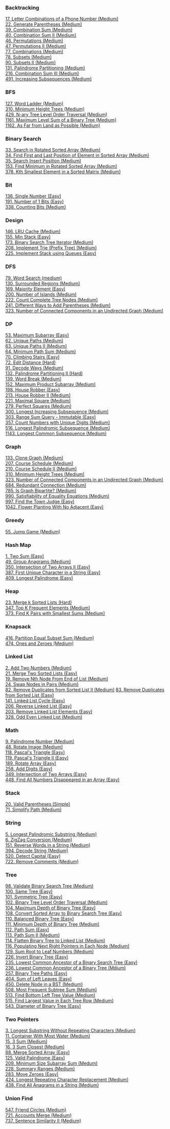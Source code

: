 ### Backtracking
[17. Letter Combinations of a Phone Number (Medium)](./1-100/17_Letter_Combinations_of_a_Phone_Number.md)<br />
[22. Generate Parentheses (Medium)](./1-100/22_Generate_Parentheses.md)<br />
[39. Combination Sum (Medium)](./1-100/39_Combination_Sum.md)<br />
[40. Combination Sum II (Medium)](./1-100/40_Combination_Sum_II.md)<br />
[46. Permutations (Medium)](./1-100/46_Permutations.md)<br />
[47. Permutations II (Medium)](./1-100/47_Permutations_II.md)<br />
[77. Combinations (Medium)](./1-100/77_Combinations.md)<br />
[78. Subsets (Medium)](./1-100/78_Subsets.md)<br />
[90. Subsets II (Medium)](./1-100/90_Subsets_II.md)<br />
[131. Palindrome Partitioning (Medium)](./101-200/131_Palindrome_Partitioning.md)<br />
[216. Combination Sum III (Medium)](./201-300/216_Combination_Sum_III.md)<br />
[491. Increasing Subsequences (Medium)](./401-500/491_Increasing_Subsequences.md)<br />

### BFS
[127. Word Ladder (Medium)](./101-200/127_Word_Ladder.md)<br />
[310. Minimum Height Trees (Medium)](./301-400/310_Minimum_Height_Trees.md)<br />
[429. N-ary Tree Level Order Traversal (Medium)](./401-500/429_N-ary_Tree_Level_Order_Traversal.md)<br />
[1161. Maximum Level Sum of a Binary Tree (Medium)](./1101-1200/1161_Maximum_Level_Sum_of_a_Binary_Tree.md)<br />
[1162. As Far from Land as Possible (Medium)](./1101-1200/1162_As_Far_from_Land_as_Possible.md)

### Binary Search
[33. Search in Rotated Sorted Array (Medium)](./1-100/33_Search_in_Rotated_Sorted_Array.md)<br />
[34. Find First and Last Position of Element in Sorted Array (Medium)](./1-100/34_Find_First_and_Last_Position_of_Element_in_Sorted_Array.md)<br />
[35. Search Insert Position (Medium)](./1-100/35_Search_Insert_Position.md)<br />
[153. Find Minimum in Rotated Sorted Array (Medium)](./101-200/153_Find_Minimum_in_Rotated_Sorted_Array.md)<br />
[378. Kth Smallest Element in a Sorted Matrix (Medium)](./301-400/378_Kth_Smallest_Element_in_a_Sorted_Matrix.md)<br />

### Bit
[136. Single Number (Easy)](./101-200/136_Single_Number.md)<br />
[191. Number of 1 Bits (Easy)](./101-200/191_Number_of_1_Bits.md)<br />
[338. Counting Bits (Medium)](./301-400/338_Counting_Bits.md)<br />

### Design
[146. LRU Cache (Medium)](./101-200/146_LRU_Cache.md)<br />
[155. Min Stack (Easy)](./101-200/155_Min_Stack.md)<br />
[173. Binary Search Tree Iterator (Medium)](./101-200/173_Binary_Search_Tree_Iterator.md)<br />
[208. Implement Trie (Prefix Tree) (Medium)](./201-300/208_Implement_Trie.md)<br />
[225. Implement Stack using Queues (Easy)](./201-300/225_Implement_Stack_using_Queues.md)<br />

### DFS
[79. Word Search (medium)](./1-100/79_Word_Search.md)<br />
[130. Surrounded Regions (Medium)](./101-200/130_Surrounded_Regions.md)<br />
[169. Majority Element (Easy)](./101-200/169_Majority_Element.md)<br />
[200. Number of Islands (Medium)](./101-200/200_Number_of_Islands.md)<br />
[222. Count Complete Tree Nodes (Medium)](./201-300/222_Count_Complete_Tree_Nodes.md)<br />
[241. Different Ways to Add Parentheses (Medium)](./201-300/241_Different_Ways_to_Add_Parentheses.md)<br />
[323. Number of Connected Components in an Undirected Graph (Medium)](301-400/323_Number_of_Connected_Components_in_an_Undirected_Graph.md)<br />

### DP
[53. Maximum Subarray (Easy)](./1-100/53_Maximum_Subarray.md)<br />
[62. Unique Paths (Medium)](./1-100/62_Unique_Paths.md)<br />
[63. Unique Paths II (Medium)](./1-100/63_Unique_Paths_II.md)<br />
[64. Minimum Path Sum (Medium)](./1-100/64_Minimum_Path_Sum.md)<br />
[70. Climbing Stairs (Easy)](./1-100/70_Climbing_Stairs.md)<br />
[72. Edit Distance (Hard)](./1-100/72_Edit_Distance.md)<br />
[91. Decode Ways (Medium)](./1-100/91_Decode_Ways.md)<br />
[132. Palindrome Partitioning II (Hard)](./101-200/132_Palindrome_Partitioning_II.md)<br />
[139. Word Break (Medium)](./101-200/139_Word_Break.md)<br />
[152. Maximum Product Subarray (Medium)](./101-200/152_Maximum_Product_Subarray.md)<br />
[198. House Robber (Easy)](./101-200/198_House_Robber.md)<br />
[213. House Robber II (Medium)](./201-300/213_House_Robber_II.md)<br />
[221. Maximal Square (Medium)](./201-300/221_Maximal_Square.md)<br />
[279. Perfect Squares (Medium)](./201-300/279_Perfect_Squares.md)<br />
[300. Longest Increasing Subsequence (Medium)](./201-300/300_Longest_Increasing_Subsequence.md)<br />
[303. Range Sum Query - Immutable (Easy)](./301-400/303_Range_Sum_Query.md)<br />
[357. Count Numbers with Unique Digits (Medium)](./301-400/357_Count_Numbers_with_Unique_Digits.md)<br />
[516. Longest Palindromic Subsequence (Medium)](./501-600/516_Longest_Palindromic_Subsequence.md)<br />
[1143. Longest Common Subsequence (Medium)](./1101-1200/1143_Longest_Common_Subsequence.md)<br />

### Graph
[133. Clone Graph (Medium)](./101-200/133_Clone_Graph.md)<br />
[207. Course Schedule (Medium)](./201-300/207_Course_Schedule.md)<br />
[210. Course Schedule II (Medium)](./201-300/210_Course_Schedule_II.md)<br />
[310. Minimum Height Trees (Medium)](./301-400/310_Minimum_Height_Trees.md)<br />
[323. Number of Connected Components in an Undirected Graph (Medium)](301-400/323_Number_of_Connected_Components_in_an_Undirected_Graph.md)<br />
[684. Redundant Connection (Medium)](./601-700/684_Redundant_Connection.md)<br />
[785. Is Graph Bipartite? (Medium)](./701-800/785_Is_Graph_Bipartite?.md)<br />
[990. Satisfiability of Equality Equations (Medium)](./901-1000/990_Satisfiability_of_Equality_Equations.md)<br />
[997. Find the Town Judge (Easy)](./901-1000/997_Find_the_Town_Judge.md)<br />
[1042. Flower Planting With No Adjacent (Easy)](./1001-1100/1042_Flower_Planting_With_NoAdjacent.md)

### Greedy
[55. Jump Game (Medium)](./1-100/55_Jump_Game.md)

### Hash Map
[1. Two Sum (Easy)](./1-100/1_Two_Sum.md)<br />
[49. Group Anagrams (Medium)](./1-100/49_Group_Anagrams.md)<br />
[350. Intersection of Two Arrays II (Easy)](./301-400/350_Intersection_of_Two_Arrays_II.md)<br />
[387. First Unique Character in a String (Easy)](./301-400/387_First_Unique_Character_in_a_String.md)<br />
[409. Longest Palindrome (Easy)](./401-500/409_Longest_Palindrome.md)<br />

### Heap
[23. Merge k Sorted Lists (Hard)](./1-100/23_Merge_k_Sorted_Lists.md)<br />
[347. Top K Frequent Elements (Medium)](./301-400/347_Top_K_Frequent_Elements.md)<br />
[373. Find K Pairs with Smallest Sums (Medium)](./301-400/373_Find_K_Pairs_with_Smallest_Sums.md)<br />

### Knapsack
[416. Partition Equal Subset Sum (Medium)](./401-500/416_Partition_Equal_Subset_Sum.md)<br />
[474. Ones and Zeroes (Medium)](./401-500/474_Ones_and_Zeroes.md)<br />

### Linked List
[2. Add Two Numbers (Medium)](./1-100/2_Add_Two_Numbers.md)<br />
[21. Merge Two Sorted Lists (Easy)](./1-100/21_Merge_Two_Sorted_Lists.md)<br />
[19. Remove Nth Node From End of List (Medium)](./1-100/19_Remove_Nth_Node_From_End_of_List.md)<br />
[24. Swap Nodes in Pairs (Medium)](./1-100/24_Swap_Nodes_in_Pairs.md)<br />
[82. Remove Duplicates from Sorted List II (Medium)](./1-100/82_Remove_Duplicates_from_Sorted_List_II.md)
[83. Remove Duplicates from Sorted List (Easy)](./1-100/83_Remove_Duplicates_from_Sorted_List.md)<br />
[141. Linked List Cycle (Easy)](./101-200/141_Linked_List_Cycle.md)<br />
[206. Reverse Linked List (Easy)](./201-300/206_Reverse_Linked_List.md)<br />
[203. Remove Linked List Elements (Easy)](./201-300/203_Remove_Linked_List_Elements.md)<br />
[328. Odd Even Linked List (Medium)](./301-400/328_Odd_Even_Linked_List.md)<br />

### Math
[9. Palindrome Number (Medium)](./1-100/9_Palindrome_Number.md)<br />
[48. Rotate Image (Medium)](./1-100/48_Rotate_Image.md)<br />
[118. Pascal's Triangle (Easy)](./101-200/118_Pascal's_Triangle.md)<br />
[119. Pascal's Triangle II (Easy)](./101-200/119_Pascal's_Triangle_II.md)<br />
[189. Rotate Array (Easy)](./101-200/189_Rotate_Array.md)<br />
[258. Add Digits (Easy)](./201-300/258_Add_Digits.md)<br />
[349. Intersection of Two Arrays (Easy)](./301-400/349_Intersection_of_Two_Arrays.md)<br />
[448. Find All Numbers Disappeared in an Array (Easy)](./401-500/448_Find_All_Numbers_Disappeared_in_an_Array.md)<br />

### Stack
[20. Valid Parentheses (Simple)](./1-100/20_Valid_Parentheses.md)<br />
[71. Simplify Path (Medium)](./1-100/71_Simplify_Path.md)

### String
[5. Longest Palindromic Substring (Medium)](./1-100/5_Longest_Palindromic_Substring.md)<br />
[6. ZigZag Conversion (Medium)](./1-100/6_ZigZag_Conversion.md)<br />
[151. Reverse Words in a String (Medium)](./101-200/151_Reverse_Words_in_a_String.md)<br />
[394. Decode String (Medium)](./301-400/394_Decode_String.md)<br />
[520. Detect Capital (Easy)](./501-600/520_Detect_Capital.md)<br />
[722. Remove Comments (Medium)](./701-800/722_Remove_Comments.md)<br />

### Tree
[98. Validate Binary Search Tree (Medium)](./1-100/98_Validate_Binary_Search_Tree.md)<br />
[100. Same Tree (Easy)](./1-100/100_Same_Tree.md)<br />
[101. Symmetric Tree (Easy)](./101-200/101_Symmetric_Tree.md)<br />
[102. Binary Tree Level Order Traversal (Medium)](./101-200/102_Binary_Tree_Level_Order_Traversal.md)<br />
[104. Maximum Depth of Binary Tree (Easy)](./101-200/104_Maximum_Depth_of_Binary_Tree.md)<br />
[108. Convert Sorted Array to Binary Search Tree (Easy)](./101-200/108_Convert_Sorted_Array_to_Binary_Search_Tree.md)<br />
[110. Balanced Binary Tree (Easy)](./101-200/110_Balanced_Binary_Tree.md)<br />
[111. Minimum Depth of Binary Tree (Medium)](./101-200/111_Minimum_Depth_of_Binary_Tree.md)<br />
[112. Path Sum (Easy)](./101-200/112_Path_Sum.md)<br />
[113. Path Sum II (Medium)](./101-200/113_Path_Sum_II.md)<br />
[114. Flatten Binary Tree to Linked List (Medium)](./101-200/114_Flatten_Binary_Tree_to_Linked_List.md)<br />
[116. Populating Next Right Pointers in Each Node (Medium)](./101-200/116_Populating_Next_Right_Pointers_in_Each_Node.md)<br />
[129. Sum Root to Leaf Numbers (Medium)](./101-200/129_Sum_Root_to_Leaf_Numbers.md)<br />
[226. Invert Binary Tree (Easy)](./201-300/226_Invert_Binary_Tree.md)<br />
[235. Lowest Common Ancestor of a Binary Search Tree (Easy)](201-300/235_Lowest_Common_Ancestor_of_a_Binary_Search_Tree.md)<br />
[236. Lowest Common Ancestor of a Binary Tree (Mdium)](./201-300/236_Lowest_Common_Ancestor_of_a_Binary_Tree.md)<br />
[257. Binary Tree Paths (Easy)](./201-300/257_Binary_Tree_Paths.md)<br />
[404. Sum of Left Leaves (Easy)](./401-500/404_Sum_of_Left_Leaves.md)<br />
[450. Delete Node in a BST (Medium)](./401-500/450_Delete_Node_in_a_BST.md)<br />
[508. Most Frequent Subtree Sum (Medium)](./501-600/508_Most_Frequent_Subtree_Sum.md)<br />
[513. Find Bottom Left Tree Value (Medium)](./501-600/513_Find_Bottom_Left_Tree_Value.md)<br />
[515. Find Largest Value in Each Tree Row (Medium)](./501-600/515_Find_Largest_Value_in_Each_Tree_Row.md)<br />
[543. Diameter of Binary Tree (Easy)](./501-600/543_Diameter_of_Binary_Tree.md)<br />

### Two Pointers
[3. Longest Substring Without Repeating Characters (Medium)](./1-100/3_Longest_Substring_Without_Repeating_Characters.md)<br />
[11. Container With Most Water (Medium)](./1-100/11_Container_With_Most_Water.md)<br />
[15. 3 Sum (Medium)](./1-100/15_3_Sum.md)<br />
[16. 3 Sum Closest (Medium)](./1-100/16_3_Sum_Closest.md)<br />
[88. Merge Sorted Array (Easy)](./1-100/88_Merge_Sorted_Array.md)<br />
[125. Valid Palindrome (Easy)](./101-200/125_Valid_Palindrome.md)<br />
[209. Minimum Size Subarray Sum (Medum)](./201-300/209_Minimum_Size_Subarray_Sum.md)<br />
[228. Summary Ranges (Medium)](./201-300/228_Summary_Ranges.md)<br />
[283. Move Zeroes (Easy)](./201-300/283_Move_Zeroes.md)<br />
[424. Longest Repeating Character Replacement (Medium)](./401-500/424_Longest_Repeating_Character_Replacement.md)<br />
[438. Find All Anagrams in a String (Medium)](./401-500/438_Find_All_Anagrams_in_a_String.md)<br />

### Union Find
[547. Friend Circles (Medium)](./501-600/547_Friend_Circles.md)<br />
[721. Accounts Merge (Medium)](./701-800/721_Accounts_Merge.md)<br />
[737. Sentence Similarity II (Medium)](./701-800/737_Sentence_Similarity_II.md)